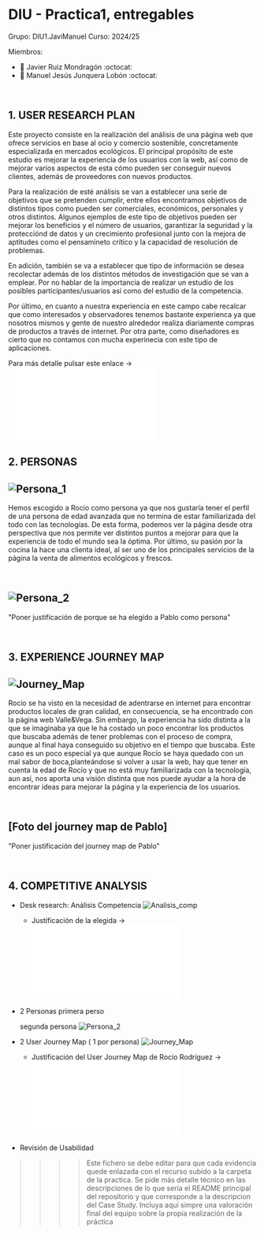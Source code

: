 # DIU - Practica1, entregables

Grupo: DIU1.JaviManuel Curso: 2024/25

Miembros:
 * :bust_in_silhouette:  Javier Ruiz Mondragón    :octocat:     
 * :bust_in_silhouette:  Manuel Jesús Junquera Lobón    :octocat:
<br>
 
## 1. USER RESEARCH PLAN 

Este proyecto consiste en la realización del análisis de una página web que ofrece servicios en base al ocio y comercio sostenible, concretamente especializada en mercados ecológicos. El principal propósito de este estudio es mejorar la experiencia de los usuarios con la web, así como de mejorar varios aspectos de esta cómo pueden ser conseguir nuevos clientes, además de proveedores con nuevos productos.

Para la realización de esté análisis se van a establecer una serie de objetivos que se pretenden cumplir, entre ellos encontramos objetivos de distintos tipos como pueden ser comerciales, económicos, personales y otros distintos. Algunos ejemplos de este tipo de objetivos pueden ser mejorar los beneficios y el número de usuarios, garantizar la seguridad y la protecciónd de datos y un crecimiento profesional junto con la mejora de aptitudes como el pensamineto crítico y la capacidad de resolución de problemas.

En adición, también se va a establecer que tipo de información se desea recolectar además de los distintos métodos de investigación que se van a emplear. Por no hablar de la importancia de realizar un estudio de los posibles participantes/usuarios así como del estudio de la competencia.

Por último, en cuanto a nuestra experiencia en este campo cabe recalcar que como interesados y observadores tenemos bastante experienca ya que nosotros mismos y gente de nuestro alrededor realiza diariamente compras de productos a través de internet. Por otra parte, como diseñadores es cierto que no contamos con mucha experinecia con este tipo de aplicaciones.

Para más detalle pulsar este enlace -> ![ENLACE](USER_RESEARCH_PLAN.pdf)
<br>

## 2. PERSONAS

![Persona_1](User_Rocío_Rodríguez.png)
---
Hemos escogido a Rocío como persona ya que nos gustaría tener el perfil de una persona de edad avanzada que no termina de estar familiarizada del todo con las tecnologías. De esta forma, podemos ver la página desde otra perspectiva que nos permite ver distintos puntos a mejorar para que la experiencia de todo el mundo sea la óptima. Por último, su pasión por la cocina la hace una clienta ideal, al ser uno de los principales servicios de la página la venta de alimentos ecológicos y frescos.

<br>

![Persona_2](Pablo_Gomez.png)
---
"Poner justificación de porque se ha elegido a Pablo como persona"

<br>

## 3. EXPERIENCE JOURNEY MAP

![Journey_Map](User_Journey_Map_1.png)
---
Rocío se ha visto en la necesidad de adentrarse en internet para encontrar productos locales de gran calidad, en consecuencia, se ha encontrado con la página web Valle&Vega.
Sin embargo, la experiencia ha sido distinta a la que se imaginaba ya que le ha costado un poco encontrar los productos que buscaba además de tener problemas con el proceso de compra, aunque al final haya conseguido su objetivo en el tiempo que buscaba. Este caso es un poco especial ya que aunque Rocío se haya quedado con un mal sabor de boca,planteándose si volver a usar la web, hay que tener en cuenta la edad de Rocío y que no está muy familiarizada con la tecnología, aun así, nos aporta una visión distinta que nos puede ayudar a la hora de encontrar ideas para mejorar la página y la experiencia de los usuarios.

<br>

[Foto del journey map de Pablo]
---
"Poner justificación del journey map de Pablo"

<br>

## 4. COMPETITIVE ANALYSIS











- Desk research: Análisis Competencia
  ![Analisis_comp](Competitor_Analysis.png)
  - Justificación de la elegida ->  ![ENLACE](Justificacion_Competitor_Analysis.pdf)
- 2 Personas
  primera perso

  segunda persona
  ![Persona_2](Pablo_Gomez.png)
- 2 User Journey Map  ( 1 por persona)
  ![Journey_Map](User_Journey_Map_1.png)
  - Justificación del User Journey Map de Rocío Rodríguez -> ![ENLACE](Justificacion_Rocio_Rodriguez.pdf)
- Revisión de Usabilidad 


>>>> Este fichero se debe editar para que cada evidencia quede enlazada con el recurso subido a la carpeta de la practica. Se pide más detalle técnico en las descripciones de lo que sería el README principal del repositorio y que corresponde a la descripcion del Case Study.
>>>> Incluya aquí simpre una valoración final del equipo sobre la propia realización de la práctica
